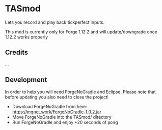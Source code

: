 # TASmod  
Lets you record and play back tickperfect inputs.

This mod is currently only for Forge 1.12.2 and will update/downgrade once 1.12.2 works properly

## Credits
...

## Development
In order to help you will need ForgeNoGradle and Eclipse. Please note that before updating you also need to close the project!
 - Download ForgeNoGradle from here: https://mgnet.work/ForgeNoGradle-1.0.2.jar
 - Move ForgeNoGradle into the TASmod/ directory
 - Run ForgeNoGradle and enjoy ~20 seconds of pong